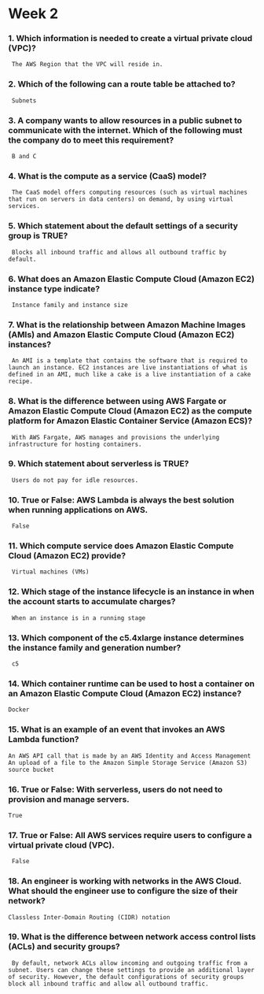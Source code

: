 # Week 2

### 1. Which information is needed to create a virtual private cloud (VPC)?

     The AWS Region that the VPC will reside in.

### 2. Which of the following can a route table be attached to?

     Subnets

### 3. A company wants to allow resources in a public subnet to communicate with the internet. Which of the following must the company do to meet this requirement?

     B and C

### 4. What is the compute as a service (CaaS) model?

     The CaaS model offers computing resources (such as virtual machines that run on servers in data centers) on demand, by using virtual services.

### 5. Which statement about the default settings of a security group is TRUE?

     Blocks all inbound traffic and allows all outbound traffic by default.

### 6. What does an Amazon Elastic Compute Cloud (Amazon EC2) instance type indicate?

     Instance family and instance size

### 7. What is the relationship between Amazon Machine Images (AMIs) and Amazon Elastic Compute Cloud (Amazon EC2) instances?

     An AMI is a template that contains the software that is required to launch an instance. EC2 instances are live instantiations of what is defined in an AMI, much like a cake is a live instantiation of a cake recipe.

### 8. What is the difference between using AWS Fargate or Amazon Elastic Compute Cloud (Amazon EC2) as the compute platform for Amazon Elastic Container Service (Amazon ECS)?

     With AWS Fargate, AWS manages and provisions the underlying infrastructure for hosting containers.

### 9. Which statement about serverless is TRUE?

     Users do not pay for idle resources.

### 10. True or False: AWS Lambda is always the best solution when running applications on AWS.

     False

### 11. Which compute service does Amazon Elastic Compute Cloud (Amazon EC2) provide?

     Virtual machines (VMs)

### 12. Which stage of the instance lifecycle is an instance in when the account starts to accumulate charges?

     When an instance is in a running stage

### 13. Which component of the c5.4xlarge instance determines the instance family and generation number?

     c5

### 14. Which container runtime can be used to host a container on an Amazon Elastic Compute Cloud (Amazon EC2) instance?

    Docker

### 15. What is an example of an event that invokes an AWS Lambda function?

    An AWS API call that is made by an AWS Identity and Access Management
    An upload of a file to the Amazon Simple Storage Service (Amazon S3) source bucket

### 16. True or False: With serverless, users do not need to provision and manage servers.

    True

### 17. True or False: All AWS services require users to configure a virtual private cloud (VPC).

     False

### 18. An engineer is working with networks in the AWS Cloud. What should the engineer use to configure the size of their network?

    Classless Inter-Domain Routing (CIDR) notation

### 19. What is the difference between network access control lists (ACLs) and security groups?

     By default, network ACLs allow incoming and outgoing traffic from a subnet. Users can change these settings to provide an additional layer of security. However, the default configurations of security groups block all inbound traffic and allow all outbound traffic.
